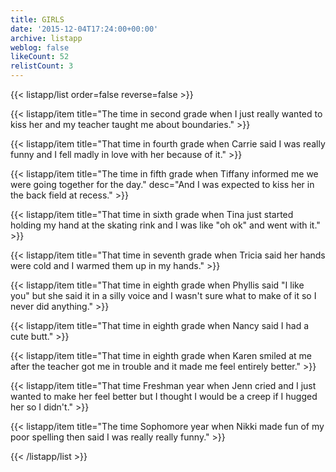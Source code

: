 ```yaml
---
title: GIRLS
date: '2015-12-04T17:24:00+00:00'
archive: listapp
weblog: false
likeCount: 52
relistCount: 3
---
```



{{< listapp/list order=false reverse=false >}}

   {{< listapp/item title="The time in second grade when I just really wanted to kiss her and my teacher taught me about boundaries." >}}

   {{< listapp/item title="That time in fourth grade when Carrie said I was really funny and I fell madly in love with her because of it." >}}

   {{< listapp/item title="The time in fifth grade when Tiffany informed me we were going together for the day."
      desc="And I was expected to kiss her in the back field at recess." >}}

   {{< listapp/item title="That time in sixth grade when Tina just started holding my hand at the skating rink and I was like \"oh ok\" and went with it." >}}

   {{< listapp/item title="That time in seventh grade when Tricia said her hands were cold and I warmed them up in my hands." >}}

   {{< listapp/item title="That time in eighth grade when Phyllis said \"I like you\" but she said it in a silly voice and I wasn't sure what to make of it so I never did anything." >}}

   {{< listapp/item title="That time in eighth grade when Nancy said I had a cute butt." >}}

   {{< listapp/item title="That time in eighth grade when Karen smiled at me after the teacher got me in trouble and it made me feel entirely better." >}}

   {{< listapp/item title="That time Freshman year when Jenn cried and I just wanted to make her feel better but I thought I would be a creep if I hugged her so I didn't." >}}

   {{< listapp/item title="The time Sophomore year when Nikki made fun of my poor spelling then said I was really really funny." >}}

{{< /listapp/list >}}
